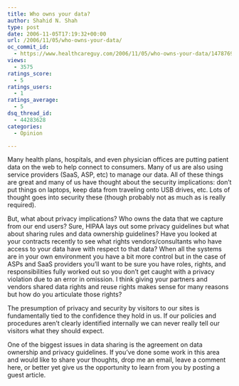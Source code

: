 ```yaml
---
title: Who owns your data?
author: Shahid N. Shah
type: post
date: 2006-11-05T17:19:32+00:00
url: /2006/11/05/who-owns-your-data/
oc_commit_id:
  - https://www.healthcareguy.com/2006/11/05/who-owns-your-data/1478769078
views:
  - 3575
ratings_score:
  - 5
ratings_users:
  - 1
ratings_average:
  - 5
dsq_thread_id:
  - 44283628
categories:
  - Opinion

---
```

Many health plans, hospitals, and even physician offices are putting patient data on the web to help connect to consumers. Many of us are also using service providers (SaaS, ASP, etc) to manage our data. All of these things are great and many of us have thought about the security implications: don&#8217;t put things on laptops, keep data from traveling onto USB drives, etc. Lots of thought goes into security these (though probably not as much as is really required).

But, what about privacy implications? Who owns the data that we capture from our end users? Sure, HIPAA lays out some privacy guidelines but what about sharing rules and data ownership guidelines? Have you looked at your contracts recently to see what rights vendors/consultants who have access to your data have with respect to that data? When all the systems are in your own environment you have a bit more control but in the case of ASPs and SaaS providers you&#8217;ll want to be sure you have roles, rights, and responsibilities fully worked out so you don&#8217;t get caught with a privacy violation due to an error in omission. I think giving your partners and vendors shared data rights and reuse rights makes sense for many reasons but how do you articulate those rights?

The presumption of privacy and security by visitors to our sites is fundamentally tied to the confidence they hold in us. If our policies and procedures aren&#8217;t clearly identified internally we can never really tell our visitors what they should expect.

One of the biggest issues in data sharing is the agreement on data ownership and privacy guidelines. If you&#8217;ve done some work in this area and would like to share your thoughts, drop me an email, leave a comment here, or better yet give us the opportunity to learn from you by posting a guest article.